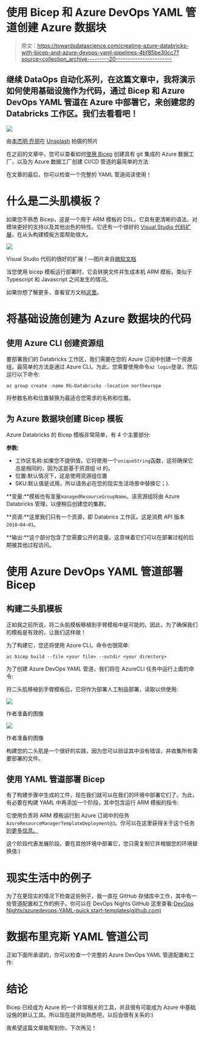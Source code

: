 # 使用 Bicep 和 Azure DevOps YAML 管道创建 Azure 数据块

> 原文：<https://towardsdatascience.com/creating-azure-databricks-with-bicep-and-azure-devops-yaml-pipelines-4bf85be30cc7?source=collection_archive---------20----------------------->

## 继续 DataOps 自动化系列，在这篇文章中，我将演示如何使用基础设施作为代码，通过 Bicep 和 Azure DevOps YAML 管道在 Azure 中部署它，来创建您的 Databricks 工作区。我们去看看吧！

![](img/cf056e9555b618624283f37738ee19b5.png)

由[本杰明·乔朋](https://unsplash.com/@benjopen?utm_source=unsplash&utm_medium=referral&utm_content=creditCopyText)在 [Unsplash](https://unsplash.com/s/photos/brick-construction?utm_source=unsplash&utm_medium=referral&utm_content=creditCopyText) 拍摄的照片

在之前的文章中，您可以查看如何[使用 Bicep](/dataops-automation-creating-azure-data-factory-with-git-integration-using-bicep-376fd3b5bc81) 创建具有 git 集成的 Azure 数据工厂，以及为 Azure 数据工厂创建 CI/CD 管道的最简单的方法

在文章的最后，你可以检查一个完整的 YAML 管道阅读使用！

# 什么是二头肌模板？

如果您不熟悉 Bicep，这是一个用于 ARM 模板的 DSL，它具有更清晰的语法、对模块更好的支持以及其他出色的特性。它还有一个很好的 [Visual Studio 代码扩展](https://docs.microsoft.com/en-us/azure/azure-resource-manager/bicep/quickstart-create-bicep-use-visual-studio-code?tabs=CLI&WT.mc_id=devops-34401-jagord)，在从头构建模板方面帮助很大。

![](img/d025860cd051d864577f333603738325.png)

Visual Studio 代码的很好的扩展！—图片来自[微软文档](https://docs.microsoft.com/en-us/azure/azure-resource-manager/bicep/install#development-environment)

当您使用 bicep 模板运行部署时，它会转换文件并生成本机 ARM 模板，类似于 Typescript 和 Javascript 之间发生的情况。

如果你想了解更多，查看官方文档[这里](https://docs.microsoft.com/en-us/azure/azure-resource-manager/bicep/overview)。

# 将基础设施创建为 Azure 数据块的代码

## 使用 Azure CLI 创建资源组

要部署我们的 Databricks 工作区，我们需要在您的 Azure 订阅中创建一个资源组。最简单的方法是通过 Azure CLI。为此，您需要使用命令`az login`登录，然后运行以下命令:

```
az group create -name RG-Databricks -location northeurope
```

将参数名称和位置替换为最适合您需求的名称和位置。

## 为 Azure 数据块创建 Bicep 模板

Azure Databricks 的 Bicep 模板非常简单，有 4 个主要部分:

**参数:**

*   工作区名称:如果您不提供值，它将使用一个`uniqueString`函数，这将确保它总是相同的，因为这是基于资源组 id 的。
*   位置:默认情况下，这是使用资源组位置
*   SKU:默认值是试用，所以请务必在您的现实生活场景中替换它；).

**变量:**模板也有变量`managedResourceGroupName`。该资源组将由 Azure Databricks 管理，以便稍后创建您的集群。

**资源:**这里我们只有一个资源，即 Databrics 工作区。这是消费 API 版本`2018–04–01`。

**输出:**这个部分包含了您需要公开的变量。这意味着它们可以在部署过程的后期被其他过程访问。

# 使用 Azure DevOps YAML 管道部署 Bicep

## 构建二头肌模板

正如我之前所说，将二头肌模板移植到手臂模板中是可能的。因此，为了确保我们的模板是有效的，让我们这样做！

为了构建它，您还将使用 Azure CLI。命令也很简单:

```
az bicep build --file <your file> --outdir <your directory>
```

为了创建 Azure DevOps YAML 管道，我们将在 AzureCLI 任务中运行上面的命令:

将二头肌移植到手臂模板后，它将作为部署人工制品部署，读取以供使用:

![](img/8e37bc7a528d0b9bf8fd66c8a2f48e3b.png)

作者准备的图像

![](img/a4b8cf02c95b406c9c7c12fa994927db.png)

作者准备的图像

构建您的二头肌是一个很好的实践，因为您可以验证其中没有错误，并收集所有需要部署的文件。

## 使用 YAML 管道部署 Bicep

有了构建步骤中生成的工件，现在我们就可以在我们的环境中部署它们了。为此，有必要在构建 YAML 中再添加一个阶段，其中包含运行 ARM 模板的指令:

它使用负责将 ARM 模板运行到 Azure 订阅中的任务`AzureResourceManagerTemplateDeployment@3`。你可以在这里获得关于这个任务[的更多信息。](https://docs.microsoft.com/en-us/azure/devops/pipelines/tasks/deploy/azure-resource-group-deployment?view=azure-devops)

这个阶段代表发展阶段。要在其他环境中部署它，您只需复制它并根据您的环境替换值:)

# 现实生活中的例子

为了在更现实的情况下检查这些例子，我一直在 GitHub 存储库中工作，其中有一些管道配置和工作的例子。你可以在 DevOps Nights GitHub 这里查看:[DevOps Nights/azuredevops-YAML-quick start-templates(github.com)](https://github.com/devopsnights/azuredevops-yaml-quickstart-templates)

# 数据布里克斯 YAML 管道公司

正如下面所承诺的，你可以检查一个完整的 Azure DevOps YAML 管道配置和工作:

# 结论

Bicep 已经成为 Azure 的一个非常相关的工具，并且很有可能成为 Azure 中基础设施的默认工具。所以现在就开始熟悉吧，以后会很有关系的:)

我希望这篇文章能帮到你，下次再见！
